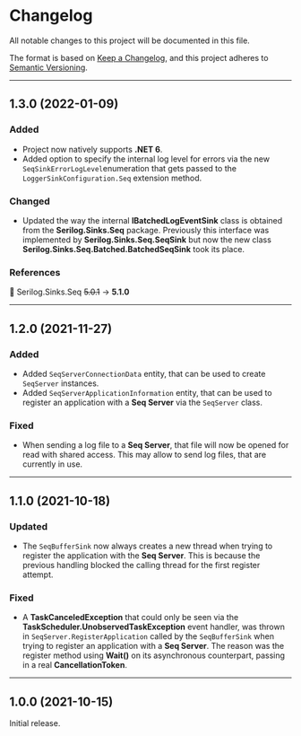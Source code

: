 # Changelog

All notable changes to this project will be documented in this file.

The format is based on [Keep a Changelog](https://keepachangelog.com/en/1.0.0/), and this project adheres to [Semantic Versioning](https://semver.org/spec/v2.0.0.html).
___

## 1.3.0 (2022-01-09)

### Added

- Project now natively supports **.NET 6**.
- Added option to specify the internal log level for errors via the new `SeqSinkErrorLogLevel`enumeration that gets passed to the `LoggerSinkConfiguration.Seq` extension method.

### Changed

- Updated the way the internal **IBatchedLogEventSink** class is obtained from the **Serilog.Sinks.Seq** package. Previously this interface was implemented by **Serilog.Sinks.Seq.SeqSink** but now the new class **Serilog.Sinks.Seq.Batched.BatchedSeqSink** took its place.

### References

:large_blue_circle: Serilog.Sinks.Seq ~~5.0.1~~ → **5.1.0**
___

## 1.2.0 (2021-11-27)

### Added

- Added `SeqServerConnectionData` entity, that can be used to create `SeqServer` instances.
- Added `SeqServerApplicationInformation` entity, that can be used to register an application with a **Seq Server** via the `SeqServer` class.

### Fixed

- When sending a log file to a **Seq Server**, that file will now be opened for read with shared access. This may allow to send log files, that are currently in use.
___

## 1.1.0 (2021-10-18)

### Updated

- The `SeqBufferSink` now always creates a new thread when trying to register the application with the **Seq Server**. This is because the previous handling blocked the calling thread for the first register attempt.

### Fixed

- A **TaskCanceledException** that could only be seen via the **TaskScheduler.UnobservedTaskException** event handler, was thrown in `SeqServer.RegisterApplication` called by the `SeqBufferSink` when trying to register an application with a **Seq Server**. The reason was the register method using **Wait()** on its asynchronous counterpart, passing in a real **CancellationToken**.
___

## 1.0.0 (2021-10-15)

Initial release.
